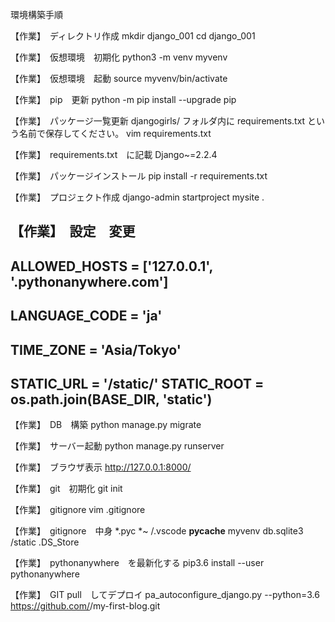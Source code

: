 環境構築手順

【作業】　ディレクトリ作成
mkdir django_001
cd django_001


【作業】　仮想環境　初期化
python3 -m venv myvenv


【作業】　仮想環境　起動
source myvenv/bin/activate


【作業】　pip　更新
python -m pip install --upgrade pip


【作業】　パッケージ一覧更新
djangogirls/ フォルダ内に requirements.txt という名前で保存してください。
vim requirements.txt


【作業】　requirements.txt　に記載
Django~=2.2.4


【作業】　パッケージインストール
pip install -r requirements.txt


【作業】　プロジェクト作成
django-admin startproject mysite .


【作業】　設定　変更
--------
ALLOWED_HOSTS = ['127.0.0.1', '.pythonanywhere.com']
--------
LANGUAGE_CODE = 'ja'
--------
TIME_ZONE = 'Asia/Tokyo'
--------
STATIC_URL = '/static/'
STATIC_ROOT = os.path.join(BASE_DIR, 'static')
--------


【作業】　DB　構築
python manage.py migrate


【作業】　サーバー起動
python manage.py runserver


【作業】　ブラウザ表示
http://127.0.0.1:8000/


【作業】　git　初期化
git init


【作業】　gitignore
vim .gitignore


【作業】　gitignore　中身
*.pyc
*~
/.vscode
__pycache__
myvenv
db.sqlite3
/static
.DS_Store


【作業】　pythonanywhere　を最新化する
pip3.6 install --user pythonanywhere

【作業】　GIT pull　してデプロイ
pa_autoconfigure_django.py --python=3.6 https://github.com/<your-github-username>/my-first-blog.git














